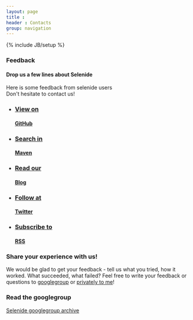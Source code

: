 ```yaml
---
layout: page
title :
header : Contacts
group: navigation
---
```

{% include JB/setup %}

<div class="short feedback">
<div class="wrapper-color-content">

<h3>Feedback</h3>
<h4>Drop us a few lines about Selenide</h4>

Here is some feedback from selenide users<br>
Don't hesitate to contact us!
</div></div>

<div class="quicklinks">
<div class="wrapper-color-content">
<ul class="gray-boxes">
  <li><a href="https://github.com/codeborne/selenide" target="_blank"><span class="ql"><h3>View on</h3> <strong><h4>GitHub</h4></strong></span></a></li>
  <li><a href="http://search.maven.org/#search%7Cgav%7C1%7Cg%3A%22com.codeborne%22%20AND%20a%3A%22selenide%22" target="_blank"><span class="ql"><h3>Search in</h3> <strong><h4>Maven</h4></strong></span></a></li>
  <li><a href="{{ BASE_PATH }}/archive.html"><span class="ql"><h3>Read our</h3> <strong><h4>Blog</h4></strong></span></a></li>
  <li><a href="http://twitter.com/jselenide" target="_blank"><span class="ql"><h3>Follow at</h3><strong><h4>Twitter</h4></strong></span></a></li>
  <li><a href="{{ BASE_PATH }}/rss.xml"><span class="ql"><h3>Subscribe to</h3><strong><h4>RSS</h4></strong></span></a></li>
</ul>
</div>
</div>
<div class="wrapper-content">

### Share your experience with us!
We would be glad to get your feedback - tell us what you tried, how it worked. What succeeded, what failed?
Feel free to write your feedback or questions to [googlegroup](mailto:selenide@googlegroups.com) or [privately to me](mailto:andrei.solntsev@gmail.com)!

### Read the googlegroup

[Selenide googlegroup archive](https://groups.google.com/forum/?fromgroups#!forum/selenide)
